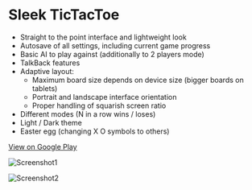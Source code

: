 # Sleek TicTacToe

- Straight to the point interface and lightweight look
- Autosave of all settings, including current game progress
- Basic AI to play against (additionally to 2 players mode)
- TalkBack features
- Adaptive layout:
  * Maximum board size depends on device size (bigger boards on tablets)
  * Portrait and landscape interface orientation
  * Proper handling of squarish screen ratio
- Different modes (N in a row wins / loses)
- Light / Dark theme
- Easter egg (changing X O symbols to others)

[View on Google Play](https://play.google.com/store/apps/details?id=app.sleek_tictactoe)

![Screenshot1](https://github.com/panwiewiorka/Sleek_TicTacToe/assets/107356404/962a2deb-bc68-4b65-9229-33cb1b57e286)

![Screenshot2](https://github.com/panwiewiorka/Sleek_TicTacToe/assets/107356404/eb689e3c-96ae-4463-8664-a9758ac526ed)
